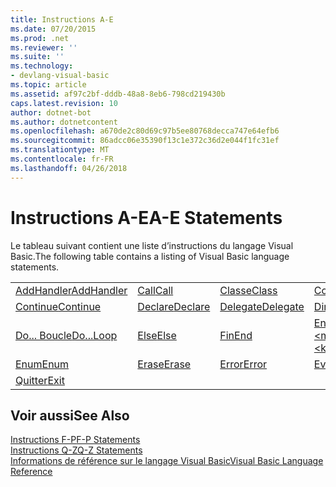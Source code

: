 ```yaml
---
title: Instructions A-E
ms.date: 07/20/2015
ms.prod: .net
ms.reviewer: ''
ms.suite: ''
ms.technology:
- devlang-visual-basic
ms.topic: article
ms.assetid: af97c2bf-dddb-48a8-8eb6-798cd219430b
caps.latest.revision: 10
author: dotnet-bot
ms.author: dotnetcontent
ms.openlocfilehash: a670de2c80d69c97b5ee80768decca747e64efb6
ms.sourcegitcommit: 86adcc06e35390f13c1e372c36d2e044f1fc31ef
ms.translationtype: MT
ms.contentlocale: fr-FR
ms.lasthandoff: 04/26/2018
---
```

# <a name="a-e-statements"></a><span data-ttu-id="e75b2-102">Instructions A-E</span><span class="sxs-lookup"><span data-stu-id="e75b2-102">A-E Statements</span></span>
<span data-ttu-id="e75b2-103">Le tableau suivant contient une liste d’instructions du langage Visual Basic.</span><span class="sxs-lookup"><span data-stu-id="e75b2-103">The following table contains a listing of Visual Basic language statements.</span></span>  
  
|||||  
|---|---|---|---|  
|[<span data-ttu-id="e75b2-104">AddHandler</span><span class="sxs-lookup"><span data-stu-id="e75b2-104">AddHandler</span></span>](../../../visual-basic/language-reference/statements/addhandler-statement.md)|[<span data-ttu-id="e75b2-105">Call</span><span class="sxs-lookup"><span data-stu-id="e75b2-105">Call</span></span>](../../../visual-basic/language-reference/statements/call-statement.md)|[<span data-ttu-id="e75b2-106">Classe</span><span class="sxs-lookup"><span data-stu-id="e75b2-106">Class</span></span>](../../../visual-basic/language-reference/statements/class-statement.md)|[<span data-ttu-id="e75b2-107">Const</span><span class="sxs-lookup"><span data-stu-id="e75b2-107">Const</span></span>](../../../visual-basic/language-reference/statements/const-statement.md)|  
|[<span data-ttu-id="e75b2-108">Continue</span><span class="sxs-lookup"><span data-stu-id="e75b2-108">Continue</span></span>](../../../visual-basic/language-reference/statements/continue-statement.md)|[<span data-ttu-id="e75b2-109">Declare</span><span class="sxs-lookup"><span data-stu-id="e75b2-109">Declare</span></span>](../../../visual-basic/language-reference/statements/declare-statement.md)|[<span data-ttu-id="e75b2-110">Delegate</span><span class="sxs-lookup"><span data-stu-id="e75b2-110">Delegate</span></span>](../../../visual-basic/language-reference/statements/delegate-statement.md)|[<span data-ttu-id="e75b2-111">Dim</span><span class="sxs-lookup"><span data-stu-id="e75b2-111">Dim</span></span>](../../../visual-basic/language-reference/statements/dim-statement.md)|  
|[<span data-ttu-id="e75b2-112">Do... Boucle</span><span class="sxs-lookup"><span data-stu-id="e75b2-112">Do...Loop</span></span>](../../../visual-basic/language-reference/statements/do-loop-statement.md)|[<span data-ttu-id="e75b2-113">Else</span><span class="sxs-lookup"><span data-stu-id="e75b2-113">Else</span></span>](../../../visual-basic/language-reference/statements/else-statement.md)|[<span data-ttu-id="e75b2-114">Fin</span><span class="sxs-lookup"><span data-stu-id="e75b2-114">End</span></span>](../../../visual-basic/language-reference/statements/end-statement.md)|[<span data-ttu-id="e75b2-115">End \<mot clé></span><span class="sxs-lookup"><span data-stu-id="e75b2-115">End \<keyword></span></span>](../../../visual-basic/language-reference/statements/end-keyword-statement.md)|  
|[<span data-ttu-id="e75b2-116">Enum</span><span class="sxs-lookup"><span data-stu-id="e75b2-116">Enum</span></span>](../../../visual-basic/language-reference/statements/enum-statement.md)|[<span data-ttu-id="e75b2-117">Erase</span><span class="sxs-lookup"><span data-stu-id="e75b2-117">Erase</span></span>](../../../visual-basic/language-reference/statements/erase-statement.md)|[<span data-ttu-id="e75b2-118">Error</span><span class="sxs-lookup"><span data-stu-id="e75b2-118">Error</span></span>](../../../visual-basic/language-reference/statements/error-statement.md)|[<span data-ttu-id="e75b2-119">Event</span><span class="sxs-lookup"><span data-stu-id="e75b2-119">Event</span></span>](../../../visual-basic/language-reference/statements/event-statement.md)|  
|[<span data-ttu-id="e75b2-120">Quitter</span><span class="sxs-lookup"><span data-stu-id="e75b2-120">Exit</span></span>](../../../visual-basic/language-reference/statements/exit-statement.md)||||  
  
## <a name="see-also"></a><span data-ttu-id="e75b2-121">Voir aussi</span><span class="sxs-lookup"><span data-stu-id="e75b2-121">See Also</span></span>  
 [<span data-ttu-id="e75b2-122">Instructions F-P</span><span class="sxs-lookup"><span data-stu-id="e75b2-122">F-P Statements</span></span>](../../../visual-basic/language-reference/statements/f-p-statements.md)  
 [<span data-ttu-id="e75b2-123">Instructions Q-Z</span><span class="sxs-lookup"><span data-stu-id="e75b2-123">Q-Z Statements</span></span>](../../../visual-basic/language-reference/statements/q-z-statements.md)  
 [<span data-ttu-id="e75b2-124">Informations de référence sur le langage Visual Basic</span><span class="sxs-lookup"><span data-stu-id="e75b2-124">Visual Basic Language Reference</span></span>](../../../visual-basic/language-reference/index.md)
